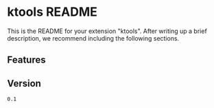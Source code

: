 # ktools README

This is the README for your extension "ktools". After writing up a brief description, we recommend including the following sections.

## Features


## Version
    0.1
